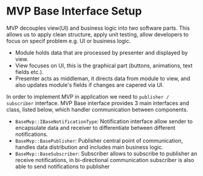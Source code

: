 # MVP Base Interface Setup
MVP decouples view(UI) and business logic into two software parts. This allows us to apply clean structure, apply unit testing, allow developers to focus on specif problem e.g. UI or business logic.

* Module holds data that are processed by presenter and displayed by view.
* View focuses on UI, this is the graphical part (buttons, animations, text fields etc.).
* Presenter acts as middleman, it directs data from module to view, and also updates module's fields if changes are capered via UI.

In order to implement MVP in application we need to `publisher / subscriber` interface. MVP Base interface provides 3 main interfaces and class, listed below, which handler communication between components.

* `BaseMvp::IBaseNotificationType`: Notification interface allow sender to encapsulate data and receiver to differentiate between different notifications.
* `BaseMvp::BasePublisher`: Publisher central point of communication, handles data distribution and includes main business logic.
* `BaseMvp::BaseSubscriber`: Subscriber allows to subscribe to publisher an receive notifications, in bi-directional communication subscriber is also able to send notifications to publisher
